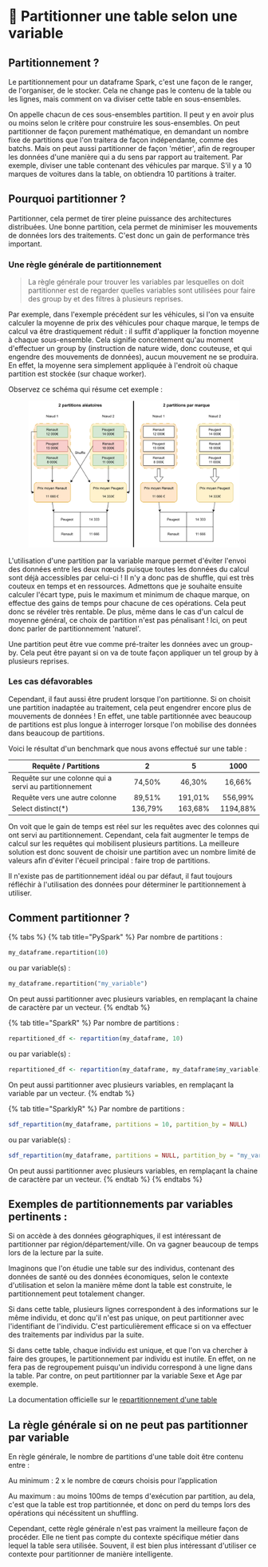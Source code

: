 # 🧩 Partitionner une table selon une variable

## Partitionnement ?

Le partitionnement pour un dataframe Spark, c'est une façon de le ranger, de l'organiser, de le stocker. Cela ne change pas le contenu de la table ou les lignes, mais comment on va diviser cette table en sous-ensembles.&#x20;

On appelle chacun de ces sous-ensembles partition. Il peut y en avoir plus ou moins selon le critère pour construire les sous-ensembles. On peut partitionner de façon purement mathématique, en demandant un nombre fixe de partitions que l'on traitera de façon indépendante, comme des batchs. Mais on peut aussi partitionner de façon 'métier', afin de regrouper les données d'une manière qui a du sens par rapport au traitement. Par exemple, diviser une table contenant des véhicules par marque. S'il y a 10 marques de voitures dans la table, on obtiendra 10 partitions à traiter.

## Pourquoi partitionner ?

Partitionner, cela permet de tirer pleine puissance des architectures distribuées. Une bonne partition, cela permet de minimiser les mouvements de données lors des traitements. C'est donc un gain de performance très important.&#x20;

### Une règle générale de partitionnement

> La règle générale pour trouver les variables par lesquelles on doit partitionner est de regarder quelles variables sont utilisées pour faire des group by et des filtres à plusieurs reprises.

Par exemple, dans l'exemple précédent sur les véhicules, si l'on va ensuite calculer la moyenne de prix des véhicules pour chaque marque, le temps de calcul va être drastiquement réduit : il suffit d'appliquer la fonction moyenne à chaque sous-ensemble. Cela signifie concrètement qu'au moment d'effectuer un group by (instruction de nature wide, donc couteuse, et qui engendre des mouvements de données), aucun mouvement ne se produira. En effet, la moyenne sera simplement appliquée à l'endroit où chaque partition est stockée (sur chaque worker).&#x20;

Observez ce schéma qui résume cet exemple :&#x20;

<figure><img src="../../../.gitbook/assets/partition.png" alt=""><figcaption></figcaption></figure>

L'utilisation d'une partition par la variable marque permet d'éviter l'envoi des données entre les deux nœuds puisque toutes les données du calcul sont déjà accessibles par celui-ci ! Il n'y a donc pas de shuffle, qui est très couteux en temps et en ressources. Admettons que je souhaite ensuite calculer l'écart type, puis le maximum et minimum de chaque marque, on effectue des gains de temps pour chacune de ces opérations. Cela peut donc se révéler très rentable. De plus, même dans le cas d'un calcul de moyenne général, ce choix de partition n'est pas pénalisant ! Ici, on peut donc parler de partitionnement 'naturel'.

Une partition peut être vue comme pré-traiter les données avec un group-by. Cela peut être payant si on va de toute façon appliquer un tel group by à plusieurs reprises.&#x20;

### Les cas défavorables

Cependant, il faut aussi être prudent lorsque l'on partitionne. Si on choisit une partition inadaptée au traitement, cela peut engendrer encore plus de mouvements de données ! En effet, une table partitionnée avec beaucoup de partitions est plus longue à interroger lorsque l'on mobilise des données dans beaucoup de partitions. &#x20;

Voici le résultat d'un benchmark que nous avons effectué sur une table :

<table><thead><tr><th width="409">Requête / Partitions </th><th width="113" align="center">2</th><th width="103" align="center">5</th><th align="center">1000</th></tr></thead><tbody><tr><td>Requête sur une colonne qui a servi au partitionnement</td><td align="center">74,50%</td><td align="center">46,30%</td><td align="center">16,66%</td></tr><tr><td>Requête vers une autre colonne</td><td align="center">89,51%</td><td align="center">191,01%</td><td align="center">556,99%</td></tr><tr><td>Select distinct(*)</td><td align="center">136,79%</td><td align="center">163,68%</td><td align="center">1194,88%</td></tr></tbody></table>

On voit que le gain de temps est réel sur les requêtes avec des colonnes qui ont servi au partitionnement. Cependant, cela fait augmenter le temps de calcul sur les requêtes qui mobilisent plusieurs partitions. La meilleure solution est donc souvent de choisir une partition avec un nombre limité de valeurs afin d'éviter l'écueil principal : faire trop de partitions.

Il n'existe pas de partitionnement idéal ou par défaut, il faut toujours réfléchir à l'utilisation des données pour déterminer le partitionnement à utiliser.

## Comment partitionner ?

{% tabs %}
{% tab title="PySpark" %}
Par nombre de partitions :

```python
my_dataframe.repartition(10)
```

ou par variable(s) :&#x20;

```python
my_dataframe.repartition("my_variable")
```

On peut aussi partitionner avec plusieurs variables, en remplaçant la chaine de caractère par un vecteur.
{% endtab %}

{% tab title="SparkR" %}
Par nombre de partitions :

```r
repartitioned_df <- repartition(my_dataframe, 10)
```

ou par variable(s) :&#x20;

```r
repartitioned_df <- repartition(my_dataframe, my_dataframe$my_variable)
```

On peut aussi partitionner avec plusieurs variables, en remplaçant la variable par un vecteur.
{% endtab %}

{% tab title="SparklyR" %}
Par nombre de partitions :

```r
sdf_repartition(my_dataframe, partitions = 10, partition_by = NULL) 
```

ou par variable(s) :&#x20;

```r
sdf_repartition(my_dataframe, partitions = NULL, partition_by = "my_variable") 
```

On peut aussi partitionner avec plusieurs variables, en remplaçant la chaine de caractère par un vecteur.
{% endtab %}
{% endtabs %}

## Exemples de partitionnements par variables pertinents :

Si on accède à des données géographiques, il est intéressant de partitionner par région/département/ville. On va gagner beaucoup de temps lors de la lecture par la suite.

Imaginons que l'on étudie une table sur des individus, contenant des données de santé ou des données économiques, selon le contexte d'utilisation et selon la manière même dont la table est construite, le partitionnement peut totalement changer.

Si dans cette table, plusieurs lignes correspondent à des informations sur le même individu, et donc qu'il n'est pas unique, on peut partitionner avec l'identifiant de l'individu. C'est particulièrement efficace si on va effectuer des traitements par individus par la suite.&#x20;

Si dans cette table, chaque individu est unique, et que l'on va chercher à faire des groupes, le partitionnement par individu est inutile. En effet, on ne fera pas de regroupement puisqu'un individu correspond à une ligne dans la table. Par contre, on peut partitionner par la variable Sexe et Age par exemple.

La documentation officielle sur le [repartitionnement d'une table](https://spark.apache.org/docs/3.1.3/api/python/reference/api/pyspark.sql.DataFrame.repartition.html)

## La règle générale si on ne peut pas partitionner par variable

En règle générale, le nombre de partitions d'une table doit être contenu entre :&#x20;

Au minimum : 2 x le nombre de cœurs choisis pour l’application

Au maximum : au moins 100ms de temps d'exécution par partition, au dela, c'est que la table est trop partitionnée, et donc on perd du temps lors des opérations qui nécéssitent un shuffling.

Cependant, cette règle générale n'est pas vraiment la meilleure façon de procéder. Elle ne tient pas compte du contexte spécifique métier dans lequel la table sera utilisée. Souvent, il est bien plus intéressant d'utiliser ce contexte pour partitionner de manière intelligente.

